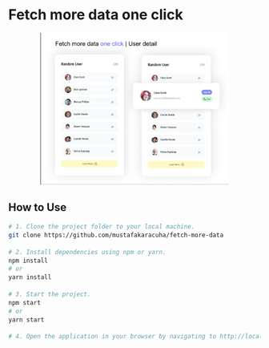 # Fetch more data one click

<p align="center">
  <img src="https://github.com/mustafakaracuha/fetch-more-data/blob/main/src/assets/app4.png" alt="Detail" width="377" />
</p>


## How to Use

```bash
# 1. Clone the project folder to your local machine.
git clone https://github.com/mustafakaracuha/fetch-more-data

# 2. Install dependencies using npm or yarn.
npm install
# or
yarn install

# 3. Start the project.
npm start
# or
yarn start

# 4. Open the application in your browser by navigating to http://localhost:5173.
